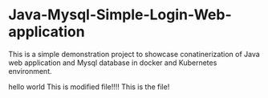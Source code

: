 # Java-Mysql-Simple-Login-Web-application

This is a simple demonstration project to showcase conatinerization of Java web application and Mysql database in docker and Kubernetes environment.

hello world
This is modified file!!!!
This is the file!
